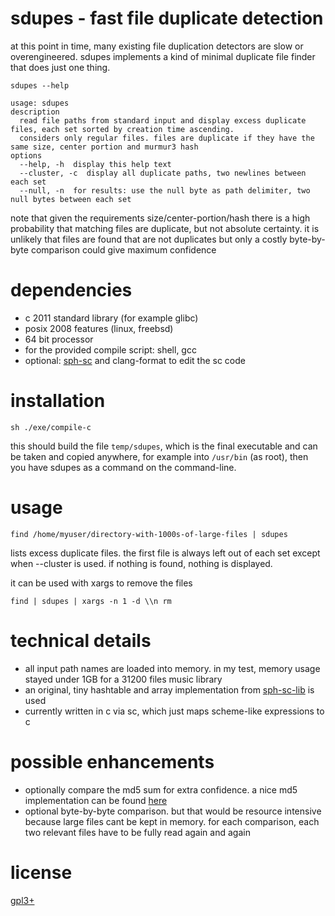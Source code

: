 # sdupes - fast file duplicate detection
at this point in time, many existing file duplication detectors are slow or overengineered. sdupes implements a kind of minimal duplicate file finder that does just one thing.

`sdupes --help`
~~~
usage: sdupes
description
  read file paths from standard input and display excess duplicate files, each set sorted by creation time ascending.
  considers only regular files. files are duplicate if they have the same size, center portion and murmur3 hash
options
  --help, -h  display this help text
  --cluster, -c  display all duplicate paths, two newlines between each set
  --null, -n  for results: use the null byte as path delimiter, two null bytes between each set
~~~

note that given the requirements size/center-portion/hash there is a high probability that matching files are duplicate, but not absolute certainty. it is unlikely that files are found that are not duplicates but only a costly byte-by-byte comparison could give maximum confidence

# dependencies
* c 2011 standard library (for example glibc)
* posix 2008 features (linux, freebsd)
* 64 bit processor
* for the provided compile script: shell, gcc
* optional: [sph-sc](https://github.com/sph-mn/sph-sc) and clang-format to edit the sc code

# installation
~~~
sh ./exe/compile-c
~~~
this should build the file `temp/sdupes`, which is the final executable and can be taken and copied anywhere, for example into `/usr/bin` (as root), then you have sdupes as a command on the command-line.

# usage
~~~
find /home/myuser/directory-with-1000s-of-large-files | sdupes
~~~

lists excess duplicate files. the first file is always left out of each set except when --cluster is used.
if nothing is found, nothing is displayed.

it can be used with xargs to remove the files
~~~
find | sdupes | xargs -n 1 -d \\n rm
~~~

# technical details
* all input path names are loaded into memory. in my test, memory usage stayed under 1GB for a 31200 files music library
* an original, tiny hashtable and array implementation from [sph-sc-lib](https://github.com/sph-mn/sph-sc-lib) is used
* currently written in c via sc, which just maps scheme-like expressions to c

# possible enhancements
* optionally compare the md5 sum for extra confidence. a nice md5 implementation can be found [here](https://www.nayuki.io/page/fast-md5-hash-implementation-in-x86-assembly)
* optional byte-by-byte comparison. but that would be resource intensive because large files cant be kept in memory. for each comparison, each two relevant files have to be fully read again and again

# license
[gpl3+](https://www.gnu.org/licenses/gpl-3.0.txt)